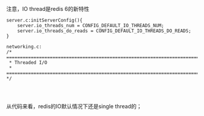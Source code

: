 注意，IO thread是redis 6的新特性

```
server.c:initServerConfig(){
    server.io_threads_num = CONFIG_DEFAULT_IO_THREADS_NUM;
    server.io_threads_do_reads = CONFIG_DEFAULT_IO_THREADS_DO_READS;
}
```


```
networking.c:
/* ==========================================================================
 * Threaded I/O
 * ========================================================================== */
 
 


```

从代码来看，redis的IO默认情况下还是single thread的；
